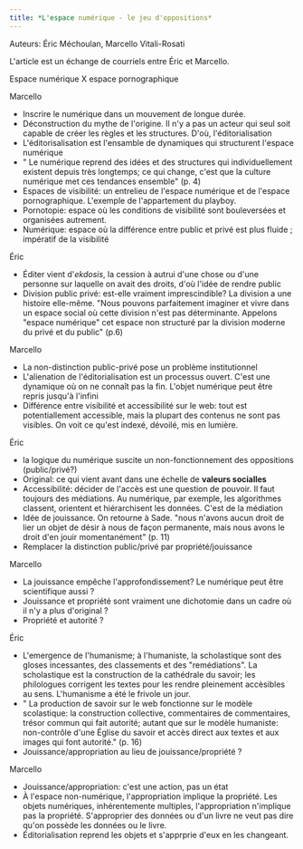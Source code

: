 ```yaml
---
title: *L'espace numérique - le jeu d'oppositions*
--- 
```


Auteurs: Éric Méchoulan, Marcello Vitali-Rosati

L'article est un échange de courriels entre Éric et Marcello. 

Espace numérique X espace pornographique

Marcello 
- Inscrire le numérique dans un mouvement de longue durée. 
- Déconstruction du mythe de l'origine. Il n'y a pas un acteur qui seul soit capable de créer les règles et les structures. D'où, l'éditorialisation
- L'éditorisalisation est l'ensamble de dynamiques qui structurent l'espace numérique
- " Le numérique reprend des idées et des structures qui individuellement existent depuis très longtemps; ce qui change, c'est que la culture numérique met ces tendances ensemble" (p. 4)
- Espaces de visibilité: un entrelieu de l'espace numérique et de l'espace pornographique. L'exemple de l'appartement du playboy.  
- Pornotopie: espace où les conditions de visibilité sont bouleversées et organisées autrement. 
- Numérique: espace où la différence entre public et privé est plus fluide ; impératif de la visibilité 

Éric 
- Éditer vient d'*ekdosis*, la cession à autrui d'une chose ou d'une personne sur laquelle on avait des droits, d'où l'idée de rendre public
- Division public privé: est-elle vraiment imprescindible? La division a une histoire elle-même. "Nous pouvons parfaitement imaginer et vivre dans un espace social où cette division n'est pas déterminante. Appelons "espace numérique" cet espace non structuré par la division moderne du privé et du public" (p.6)

Marcello 
- La non-distinction public-privé pose un problème institutionnel
- L'alienation de l'éditorialisation est un processus ouvert. C'est une dynamique où on ne connaît pas la fin. L'objet numérique peut être repris jusqu'à l'infini
- Différence entre visibilité et accessibilité sur le web: tout est potentiallement accessible, mais la plupart des contenus ne sont pas visibles. On voit ce qu'est indexé, dévoilé, mis en lumière. 

Éric
- la logique du numérique suscite un non-fonctionnement des oppositions (public/privé?)
- Original: ce qui vient avant dans une échelle de **valeurs socialles** 
- Accessibilité: décider de l'accès est une question de pouvoir. Il faut toujours des médiations. Au numérique, par exemple, les algorithmes classent, orientent et hiérarchisent les données. C'est de la médiation
- Idée de jouissance. On retourne à Sade. "nous n'avons aucun droit de lier un objet de désir à nous de façon permanente, mais nous avons le droit d'en jouir momentanément" (p. 11)
- Remplacer la distinction public/privé par propriété/jouissance

Marcello 
- La jouissance empêche l'approfondissement? Le numérique peut être scientifique aussi ?
- Jouissance et propriété sont vraiment une dichotomie dans un cadre où il n'y a plus d'original ? 
- Propriété et autorité ?

Éric 
- L'emergence de l'humanisme; à l'humaniste, la scholastique sont des gloses incessantes, des classements et des "remédiations". La scholastique est la construction de la cathédrale du savoir; les philologues corrigent les textes pour les rendre pleinement accèsibles au sens. L'humanisme a été le frivole un jour.  
- " La production de savoir sur le web fonctionne sur le modèle scolastique: la construction collective, commentaires de commentaires, trésor commun qui fait autorité; autant que sur le modèle humaniste: non-contrôle d'une Église du savoir et accès direct aux textes et aux images qui font autorité."  (p. 16)
- Jouissance/appropriation au lieu de jouissance/propriété ?

Marcello 
- Jouissance/appropriation: c'est une action, pas un état
- À l'espace non-numérique, l'appropriation implique la propriété. Les objets numériques, inhérentemente multiples, l'appropriation n'implique pas la propriété. S'approprier des données ou d'un livre ne veut pas dire qu'on possède les données ou le livre. 
- Éditorialisation reprend les objets et s'apprprie d'eux en les changeant. 

